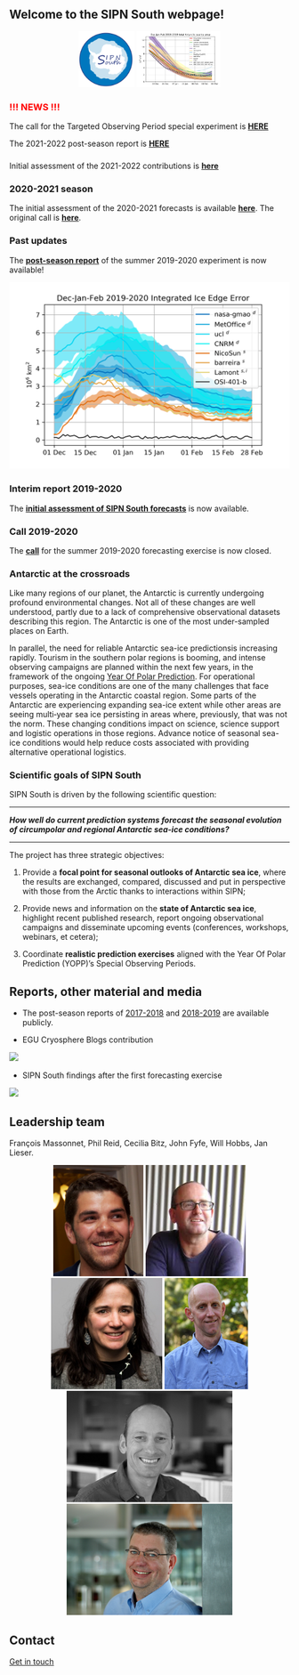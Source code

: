 ## Welcome to the SIPN South webpage!
<p align="center">
<img src="./pics/Logo2.png" height="100px"> <img src="./pics/fig1.png" height="100px">
</p>

### <span style="color:red"> !!! NEWS !!! </span>
The call for the Targeted Observing Period special experiment is **[HERE](./doc/TOP2022/SIPNSouth_TOP2022_call.pdf)**

The 2021-2022 post-season report is **[HERE](./doc/2021-2022/SIPN-South_2021-2022_postseason.pdf)**

###
Initial assessment of the 2021-2022 contributions is **[here](./doc/2021-2022/SIPNSouth_initialassessment_2021-2022.pdf)**

###  2020-2021 season
The initial assessment of the 2020-2021 forecasts is available **[here](./doc/2020-2021/SIPNSouth_initialassessment_2020-2021.pdf)**. The original call is **[here](./doc/2020-2021/SIPNSouth_2020-2021_call.pdf)**.

### Past updates
The **[post-season report](./doc/2019-2020/SIPN-South_2019-2020_postseason.pdf)** of the summer 2019-2020 experiment is now available!

<p align="center">
<img src="./pics/2019-2020/iiee.png" >
</p>

### Interim report 2019-2020
The **[initial assessment of SIPN South forecasts](./doc/2019-2020/SIPNSouth_initialassessment_2019-2020.pdf)** is now available.

### Call 2019-2020
The **[call](./doc/2019-2020/SIPNSouth_2019-2020_call.pdf)** for the summer 2019-2020 forecasting exercise is now closed.

### Antarctic at the crossroads
Like many regions of our planet, the Antarctic is currently undergoing profound environmental changes. Not all of these changes are well understood, partly due to a lack of comprehensive observational datasets describing this region. The Antarctic is one of the most under-sampled places on Earth.

In parallel, the need for reliable Antarctic sea-ice predictionsis increasing rapidly. Tourism in the southern polar regions is booming, and intense observing campaigns are planned within the next few years, in the framework of the ongoing [Year Of Polar Prediction](http://www.polarprediction.net/yopp). For operational purposes, sea-ice conditions are one of the many challenges that face vessels operating in the Antarctic coastal region. Some parts of the Antarctic are experiencing expanding sea-ice extent while other areas are seeing multi‐year sea ice persisting in areas where, previously, that was not the norm. These changing conditions impact on science, science support and logistic operations in those regions. Advance notice of seasonal sea-ice conditions would help reduce costs associated with providing alternative operational logistics.

### Scientific goals of SIPN South
SIPN South is driven by the following scientific question:

---
  **_How well do current prediction systems forecast the seasonal evolution of circumpolar and regional Antarctic sea-ice conditions?_** 


---

The project has three strategic objectives:

1. Provide a **focal point for seasonal outlooks of Antarctic sea ice**, where the results are exchanged, compared, discussed and put in perspective with those from the Arctic thanks to interactions within SIPN;

2. Provide news and information on the **state of Antarctic sea ice**, highlight recent published research, report ongoing observational campaigns and disseminate upcoming events (conferences, workshops, webinars, et cetera);

3. Coordinate **realistic prediction exercises** aligned with the Year Of Polar Prediction (YOPP)’s Special Observing Periods.



## Reports, other material and media

* The post-season reports of [2017-2018](./doc/2017-2018/SIPN-South_postseason-Feb-2018.pdf) and [2018-2019](./doc/2018-2019/SIPN-South_2018-2019_postseason.pdf) are available publicly.

*  EGU Cryosphere Blogs contribution

[<img src="https://blogs.egu.eu/divisions/cr/files/2018/07/Figure1-700x400.jpg" height="200px">](https://blogs.egu.eu/divisions/cr/2018/07/27/image-of-the-week-stuck-in-the-ice-could-have-it-been-predicted/)


* SIPN South findings after the first forecasting exercise

[<img src="http://img.youtube.com/vi/MUeWapsdSwQ/0.jpg" height="200px">](http://www.youtube.com/watch?v=MUeWapsdSwQ)


## Leadership team
François Massonnet, Phil Reid, Cecilia Bitz, John Fyfe, Will Hobbs, Jan Lieser.

<p align="center">
<img src="./pics/fm.jpg" height="200px">  <img src="./pics/pr.jpg" height="200px"> <img src="./pics/cb.jpg" height="200px"> <img src="./pics/jf.jpg" height="200px"> 
<img src="./pics/wh.jpg" height="200px"> <img src="./pics/jl.jpg" height="200px">
</p>

## Contact
[Get in touch](mailto:francois.massonnet@uclouvain.be)
